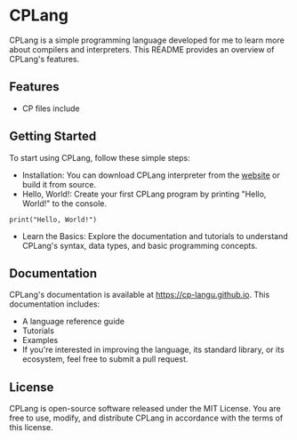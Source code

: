 # CPLang

<!--CPLang Logo-->

CPLang is a simple programming language developed for me to learn more about compilers and interpreters. This README provides an overview of CPLang's features.

## Features
- CP files include

## Getting Started
To start using CPLang, follow these simple steps:
- Installation: You can download CPLang interpreter from the [website](https://cp-lang.github.io) or build it from source.
- Hello, World!: Create your first CPLang program by printing "Hello, World!" to the console.
```cplang
print("Hello, World!")
```
- Learn the Basics: Explore the documentation and tutorials to understand CPLang's syntax, data types, and basic programming concepts.

## Documentation
CPLang's documentation is available at https://cp-langu.github.io. This documentation includes:
- A language reference guide
- Tutorials
- Examples
- If you're interested in improving the language, its standard library, or its ecosystem, feel free to submit a pull request.

## License
CPLang is open-source software released under the MIT License. You are free to use, modify, and distribute CPLang in accordance with the terms of this license.
